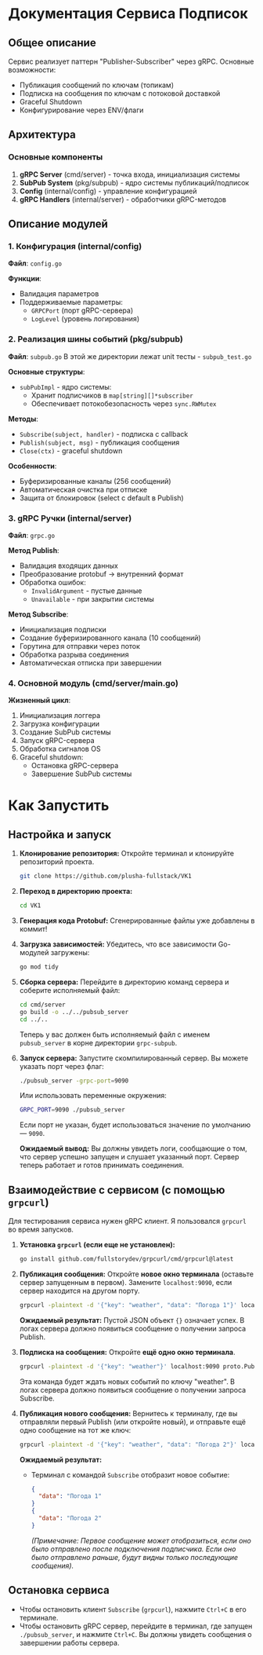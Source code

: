# Документация Сервиса Подписок

## Общее описание
Сервис реализует паттерн "Publisher-Subscriber" через gRPC. Основные возможности:
- Публикация сообщений по ключам (топикам)
- Подписка на сообщения по ключам с потоковой доставкой
- Graceful Shutdown
- Конфигурирование через ENV/флаги

## Архитектура

### Основные компоненты
1. **gRPC Server** (cmd/server) - точка входа, инициализация системы
2. **SubPub System** (pkg/subpub) - ядро системы публикаций/подписок
3. **Config** (internal/config) - управление конфигурацией
4. **gRPC Handlers** (internal/server) - обработчики gRPC-методов

## Описание модулей

### 1. Конфигурация (internal/config)
**Файл**: `config.go`

**Функции**:

- Валидация параметров
- Поддерживаемые параметры:
    - `GRPCPort` (порт gRPC-сервера)
    - `LogLevel` (уровень логирования)

### 2. Реализация шины событий (pkg/subpub)
**Файл**: `subpub.go`
В этой же директории лежат unit тесты - `subpub_test.go`

**Основные структуры**:
- `subPubImpl` - ядро системы:
    - Хранит подписчиков в `map[string][]*subscriber`
    - Обеспечивает потокобезопасность через `sync.RWMutex`

**Методы**:
- `Subscribe(subject, handler)` - подписка с callback
- `Publish(subject, msg)` - публикация сообщения
- `Close(ctx)` - graceful shutdown

**Особенности**:
- Буферизированные каналы (256 сообщений)
- Автоматическая очистка при отписке
- Защита от блокировок (select с default в Publish)

### 3. gRPC Ручки (internal/server)
**Файл**: `grpc.go`

**Метод Publish**:

- Валидация входящих данных
- Преобразование protobuf → внутренний формат
- Обработка ошибок:
    - `InvalidArgument` - пустые данные
    - `Unavailable` - при закрытии системы

**Метод Subscribe**:
- Инициализация подписки
- Создание буферизированного канала (10 сообщений)
- Горутина для отправки через поток
- Обработка разрыва соединения
- Автоматическая отписка при завершении

### 4. Основной модуль (cmd/server/main.go)
**Жизненный цикл**:
1. Инициализация логгера
2. Загрузка конфигурации
3. Создание SubPub системы
4. Запуск gRPC-сервера
5. Обработка сигналов OS
6. Graceful shutdown:
    - Остановка gRPC-сервера
    - Завершение SubPub системы





# Как Запустить


## Настройка и запуск

1. **Клонирование репозитория:**
   Откройте терминал и клонируйте репозиторий проекта.
   ```bash
   git clone https://github.com/plusha-fullstack/VK1
   ```

2. **Переход в директорию проекта:**
   ```bash
   cd VK1
   ```

3. **Генерация кода Protobuf:**
   Сгенерированные файлы уже добавлены в коммит!

4. **Загрузка зависимостей:**
   Убедитесь, что все зависимости Go-модулей загружены:
   ```bash
   go mod tidy
   ```

5. **Сборка сервера:**
   Перейдите в директорию команд сервера и соберите исполняемый файл:
   ```bash
   cd cmd/server
   go build -o ../../pubsub_server
   cd ../..
   ```
   Теперь у вас должен быть исполняемый файл с именем `pubsub_server` в корне директории `grpc-subpub`.

6. **Запуск сервера:**
   Запустите скомпилированный сервер. Вы можете указать порт через флаг:
   ```bash
   ./pubsub_server -grpc-port=9090
   ```
   Или использовать переменные окружения:
   ```bash
   GRPC_PORT=9090 ./pubsub_server
   ```
   Если порт не указан, будет использоваться значение по умолчанию — `9090`.

   **Ожидаемый вывод:**
   Вы должны увидеть логи, сообщающие о том, что сервер успешно запущен и слушает указанный порт.
   Сервер теперь работает и готов принимать соединения.

## Взаимодействие с сервисом (с помощью `grpcurl`)

Для тестирования сервиса нужен gRPC клиент. Я пользовался `grpcurl` во время запусков.

1. **Установка `grpcurl` (если еще не установлен):**
   ```bash
   go install github.com/fullstorydev/grpcurl/cmd/grpcurl@latest
   ```

2. **Публикация сообщения:**
   Откройте **новое окно терминала** (оставьте сервер запущенным в первом).
   Замените `localhost:9090`, если сервер находится на другом порту.
   ```bash
   grpcurl -plaintext -d '{"key": "weather", "data": "Погода 1"}' localhost:9090 proto.PubSub/Publish
   ```
   **Ожидаемый результат:**
   Пустой JSON объект `{}` означает успех. В логах сервера должно появиться сообщение о получении запроса Publish.

3. **Подписка на сообщения:**
   Откройте **ещё одно окно терминала**.
   ```bash
   grpcurl -plaintext -d '{"key": "weather"}' localhost:9090 proto.PubSub/Subscribe
   ```
   Эта команда будет ждать новых событий по ключу "weather". В логах сервера должно появиться сообщение о получении запроса Subscribe.

4. **Публикация нового сообщения:**
   Вернитесь к терминалу, где вы отправляли первый Publish (или откройте новый), и отправьте ещё одно сообщение на тот же ключ:
   ```bash
   grpcurl -plaintext -d '{"key": "weather", "data": "Погода 2"}' localhost:9090 proto.PubSub/Publish
   ```
   **Ожидаемый результат:**
    *   Терминал с командой `Subscribe` отобразит новое событие:
        ```json
        {
          "data": "Погода 1"
        }
        {
          "data": "Погода 2"
        }
        ```
        *(Примечание: Первое сообщение может отобразиться, если оно было отправлено после подключения подписчика. Если оно было отправлено раньше, будут видны только последующие сообщения).*

## Остановка сервиса

*   Чтобы остановить клиент `Subscribe` (`grpcurl`), нажмите `Ctrl+C` в его терминале.
*   Чтобы остановить gRPC сервер, перейдите в терминал, где запущен `./pubsub_server`, и нажмите `Ctrl+C`. Вы должны увидеть сообщения о завершении работы сервера.


